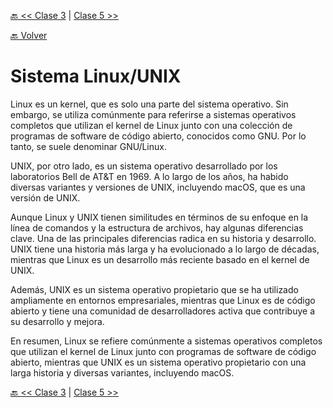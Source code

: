 [🔙 << Clase 3](../03_Class/03_Class.md) | [Clase 5 >>](../05_Class/05_Class.md)

[🔙 Volver](../README.md)


# Sistema Linux/UNIX

Linux es un kernel, que es solo una parte del sistema operativo. Sin embargo, se utiliza comúnmente para referirse a sistemas operativos completos que utilizan el kernel de Linux junto con una colección de programas de software de código abierto, conocidos como GNU. Por lo tanto, se suele denominar GNU/Linux.

UNIX, por otro lado, es un sistema operativo desarrollado por los laboratorios Bell de AT&T en 1969. A lo largo de los años, ha habido diversas variantes y versiones de UNIX, incluyendo macOS, que es una versión de UNIX.

Aunque Linux y UNIX tienen similitudes en términos de su enfoque en la línea de comandos y la estructura de archivos, hay algunas diferencias clave. Una de las principales diferencias radica en su historia y desarrollo. UNIX tiene una historia más larga y ha evolucionado a lo largo de décadas, mientras que Linux es un desarrollo más reciente basado en el kernel de UNIX.

Además, UNIX es un sistema operativo propietario que se ha utilizado ampliamente en entornos empresariales, mientras que Linux es de código abierto y tiene una comunidad de desarrolladores activa que contribuye a su desarrollo y mejora.

En resumen, Linux se refiere comúnmente a sistemas operativos completos que utilizan el kernel de Linux junto con programas de software de código abierto, mientras que UNIX es un sistema operativo propietario con una larga historia y diversas variantes, incluyendo macOS.



[🔙 << Clase 3](../03_Class/03_Class.md) | [Clase 5 >>](../05_Class/05_Class.md)